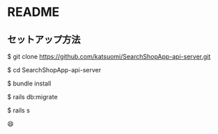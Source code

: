 # README

## セットアップ方法

$ git clone https://github.com/katsuomi/SearchShopApp-api-server.git 

$ cd SearchShopApp-api-server

$ bundle install 

$ rails db:migrate

$ rails s


😄
